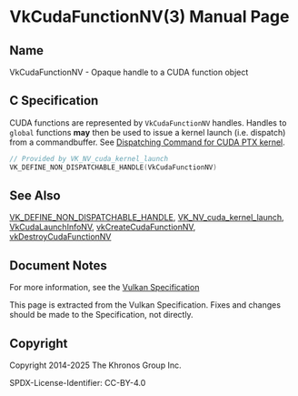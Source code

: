 # VkCudaFunctionNV(3) Manual Page

## Name

VkCudaFunctionNV - Opaque handle to a CUDA function object



## [](#_c_specification)C Specification

CUDA functions are represented by `VkCudaFunctionNV` handles. Handles to `global` functions **may** then be used to issue a kernel launch (i.e. dispatch) from a commandbuffer. See [Dispatching Command for CUDA PTX kernel](https://registry.khronos.org/vulkan/specs/latest/html/vkspec.html#cudadispatch).

```c++
// Provided by VK_NV_cuda_kernel_launch
VK_DEFINE_NON_DISPATCHABLE_HANDLE(VkCudaFunctionNV)
```

## [](#_see_also)See Also

[VK\_DEFINE\_NON\_DISPATCHABLE\_HANDLE](https://registry.khronos.org/vulkan/specs/latest/man/html/VK_DEFINE_NON_DISPATCHABLE_HANDLE.html), [VK\_NV\_cuda\_kernel\_launch](https://registry.khronos.org/vulkan/specs/latest/man/html/VK_NV_cuda_kernel_launch.html), [VkCudaLaunchInfoNV](https://registry.khronos.org/vulkan/specs/latest/man/html/VkCudaLaunchInfoNV.html), [vkCreateCudaFunctionNV](https://registry.khronos.org/vulkan/specs/latest/man/html/vkCreateCudaFunctionNV.html), [vkDestroyCudaFunctionNV](https://registry.khronos.org/vulkan/specs/latest/man/html/vkDestroyCudaFunctionNV.html)

## [](#_document_notes)Document Notes

For more information, see the [Vulkan Specification](https://registry.khronos.org/vulkan/specs/latest/html/vkspec.html#VkCudaFunctionNV)

This page is extracted from the Vulkan Specification. Fixes and changes should be made to the Specification, not directly.

## [](#_copyright)Copyright

Copyright 2014-2025 The Khronos Group Inc.

SPDX-License-Identifier: CC-BY-4.0
